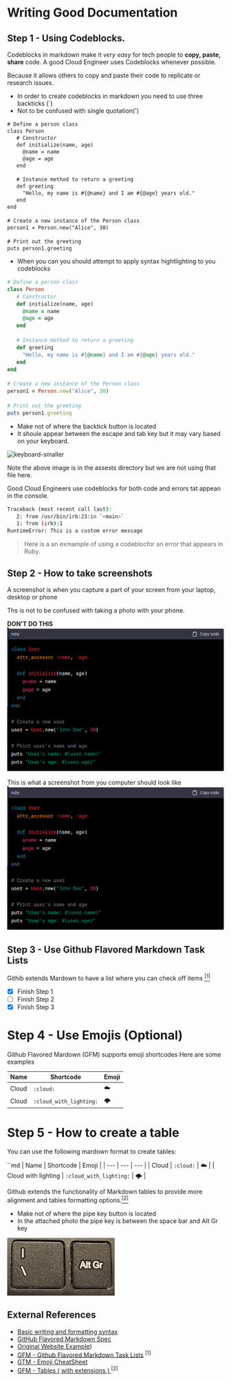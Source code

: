 # Writing Good Documentation

## Step 1 - Using Codeblocks.

Codeblocks in markdown make it *very easy* for tech people to **copy, paste, share** code.
A good Cloud Engineer uses Codeblocks whenever possible.

Because it allows others to copy and paste their code to replicate or research issues.

- In order to create codeblocks in markdown you need to use three backticks (`)
- Not to be confused with single quotation(')


```
# Define a person class
class Person
   # Constructor
   def initialize(name, age)
     @name = name
     @age = age
   end

   # Instance method to return a greeting
   def greeting
     "Hello, my name is #{@name} and I am #{@age} years old."
   end
end

# Create a new instance of the Person class
person1 = Person.new("Alice", 30)

# Print out the greeting
puts person1.greeting
```

- When you can you should attempt to apply syntax hightlighting to you codeblocks
  
```ruby
# Define a person class
class Person
   # Constructor
   def initialize(name, age)
     @name = name
     @age = age
   end

   # Instance method to return a greeting
   def greeting
     "Hello, my name is #{@name} and I am #{@age} years old."
   end
end

# Create a new instance of the Person class
person1 = Person.new("Alice", 30)

# Print out the greeting
puts person1.greeting
```

- Make not of where the backtick button is located
- It shoule appear between the escape and tab key but it may vary based on your keyboard.

![keyboard-smaller](https://github.com/santoroj/github-docs-example/assets/2011384/41355506-9216-4f48-9cb2-1ec80ac9bd1b)

Note the above image is in the assests directory but we are not using that file here.


Good Cloud Engineers use codeblocks for both code and errors tat appean in the console.

```bash
Traceback (most recent call last):
   2: from /usr/bin/irb:23:in `<main>`
   1: from (irb):1 
RuntimeError: This is a custom error message
```

>Here  is a an exmample of using  a codeblocfor an error that appears in Ruby.

## Step 2 - How to take screenshots

A screenshot is when you capture a part of your screen from your laptop, desktop or phone

Ths is not to be confused with taking a photo with your phone.

**DON'T DO THIS**
<img src="assets/code-screenshot.png" alt="Screenshot of a code" width="550" />

This is what a screenshot from you computer should look like
<img src="assets/code-screenshot.png" alt="Screenshot of a code" width="550" />

## Step 3 - Use Github Flavored Markdown Task Lists

Githib extends Mardown to have a list where you can check off items [<sup>[1]</sup>](#External-References)

- [x] Finish Step 1
- [ ] Finish Step 2
- [x] Finish Step 3

# Step 4 - Use Emojis (Optional)
Github Flavored Mardown (GFM) supports emoji shortcodes
Here are some examples

| Name | Shortcode | Emoji |
| --- | --- | --- |
| Cloud | `:cloud:` | :cloud: |
| Cloud | `:cloud_with_lighting:` | 🌩️ |


# Step 5 - How to create a table

You can use the following mardown format to create tables:

``md
| Name | Shortcode | Emoji |
| --- | --- | --- |
| Cloud | `:cloud:` | :cloud: |
| Cloud with lighting | `:cloud_with_lighting:` | 🌩️ |


Github extends the functionality of Markdown tables to provide more alignment and tables formatting options.[<sup>[2]</sup>](#external-references)

- Make not of where the pipe key button is located
- In the attached photo the pipe key is between the space bar and Alt Gr key
  
<img src="assets/pipe-char.jpg" alt="Photo of a screenshot of a pipe character" width="250" />




## External References
- [Basic writing and formatting syntax](https://docs.github.com/en/get-started/writing-on-github/getting-started-with-writing-and-formatting-on-github/basic-writing-and-formatting-syntax)
- [GitHub Flavored Markdown Spec ](https://github.github.com/gfm)
- [Original Website Example](https://github.com/omenking/github-docs-example))
- [GFM - Github Flavored Markdown Task Lists](https://docs.github.com/en/get-started/writing-on-github/getting-started-with-writing-and-formatting-on-github/basic-writing-and-formatting-syntax#task-lists)  <sup>[1]</sup>
- [GTM - Emoji CheatSheet](https://github.com/ikatyang/emoji-cheat-sheet)
- [GFM - Tables ( with extensions ) ](https://githib.github.com/gfm/#tables-extension-)<sup>[2]</sup>

